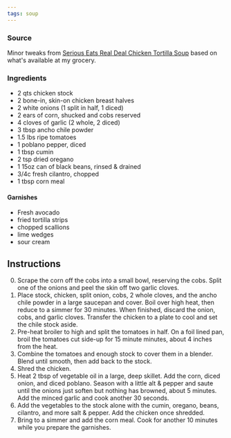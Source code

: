 ```yaml
---
tags: soup
---
```


### Source
Minor tweaks from [Serious Eats Real Deal Chicken Tortilla Soup](http://www.seriouseats.com/recipes/2012/08/real-deal-tortilla-soup-recipe.html) based on what's available at my grocery.

### Ingredients
* 2 qts chicken stock
* 2 bone-in, skin-on chicken breast halves
* 2 white onions (1 split in half, 1 diced)
* 2 ears of corn, shucked and cobs reserved
* 4 cloves of garlic (2 whole, 2 diced)
* 3 tbsp ancho chile powder
* 1.5 lbs ripe tomatoes
* 1 poblano pepper, diced
* 1 tbsp cumin
* 2 tsp dried oregano
* 1 15oz can of black beans, rinsed & drained
* 3/4c fresh cilantro, chopped
* 1 tbsp corn meal

#### Garnishes
* Fresh avocado
* fried tortilla strips
* chopped scallions
* lime wedges
* sour cream

## Instructions
0. Scrape the corn off the cobs into a small bowl, reserving the cobs. Split one of the onions and peel the skin off two garlic cloves.
0. Place stock, chicken, split onion, cobs, 2 whole cloves, and the ancho chile powder in a large saucepan and cover. Boil over high heat, then reduce to a simmer for 30 minutes. When finished, discard the onion, cobs, and garlic cloves. Transfer the chicken to a plate to cool and set the chile stock aside.
0. Pre-heat broiler to high and split the tomatoes in half. On a foil lined pan, broil the tomatoes cut side-up for 15 minute minutes, about 4 inches from the heat.
0. Combine the tomatoes and enough stock to cover them in a blender. Blend until smooth, then add back to the stock.
0. Shred the chicken.
0. Heat 2 tbsp of vegetable oil in a large, deep skillet. Add the corn, diced onion, and diced poblano. Season with a little alt & pepper and saute until the onions just soften but nothing has browned, about 5 minutes. Add the minced garlic and cook another 30 seconds.
0. Add the vegetables to the stock alone with the cumin, oregano, beans, cilantro, and more salt & pepper. Add the chicken once shredded.
0. Bring to a simmer and add the corn meal. Cook for another 10 minutes while you prepare the garnishes.